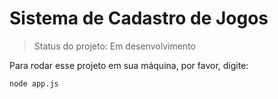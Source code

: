 <h1>Sistema de Cadastro de Jogos</h1>

> Status do projeto: Em desenvolvimento

Para rodar esse projeto em sua máquina, por favor, digite: 

```
node app.js
``` 
